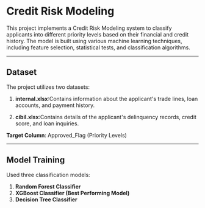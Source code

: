 # Credit Risk Modeling

This project implements a Credit Risk Modeling system to classify applicants into different priority levels based on their financial and credit history. The model is built using various machine learning techniques, including feature selection, statistical tests, and classification algorithms.

---

## Dataset

The project utilizes two datasets:

1. **internal.xlsx**:Contains information about the applicant's trade lines, loan accounts, and payment history.

2. **cibil.xlsx**:Contains details of the applicant's delinquency records, credit score, and loan inquiries.

  <b>Target Column</b>: Approved_Flag (Priority Levels)

---

## Model Training

Used three classification models:

1. **Random Forest Classifier**
1. **XGBoost Classifier (Best Performing Model)**
1. **Decision Tree Classifier**




